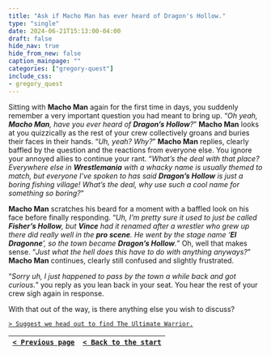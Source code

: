 ```yaml
---
title: "Ask if Macho Man has ever heard of Dragon's Hollow."
type: "single"
date: 2024-06-21T15:13:00-04:00
draft: false
hide_nav: true
hide_from_new: false
caption_mainpage: ""
categories: ["gregory-quest"]
include_css:
- gregory_quest
---
```


Sitting with **Macho Man** again for the first time in days, you suddenly remember a very important question you had meant to bring up. “*Oh yeah, **Macho Man**, have you ever heard of **Dragon’s Hollow**?*” **Macho Man** looks at you quizzically as the rest of your crew collectively groans and buries their faces in their hands. “*Uh, yeah? Why?*” **Macho Man** replies, clearly baffled by the question and the reactions from everyone else. You ignore your annoyed allies to continue your rant. “*What’s the deal with that place? Everywhere else in **Wrestlemania** with a whacky name is usually themed to match, but everyone I’ve spoken to has said **Dragon’s Hollow** is just a boring fishing village! What’s the deal, why use such a cool name for something so boring?*”

**Macho Man** scratches his beard for a moment with a baffled look on his face before finally responding. “*Uh, I’m pretty sure it used to just be called **Fisher’s Hollow**, but **Vince** had it renamed after a wrestler who grew up there did really well in the **pro scene**. He went by the stage name ‘**El Dragonne**’, so the town became **Dragon’s Hollow**.*” Oh, well that makes sense. “*Just what the hell does this have to do with anything anyways?*” **Macho Man** continues, clearly still confused and slightly frustrated.

“*Sorry uh, I just happened to pass by the town a while back and got curious.*” you reply as you lean back in your seat. You hear the rest of your crew sigh again in response.

With that out of the way, is there anything else you wish to discuss?

[``> Suggest we head out to find The Ultimate Warrior.``](../129)

|[``< Previous page``](../127)|[``< Back to the start``](../)|
|---|---|